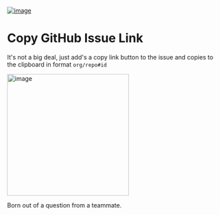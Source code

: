 [![image](https://storage.googleapis.com/web-dev-uploads/image/WlD8wC6g8khYWPJUsQceQkhXSlv1/tbyBjqi7Zu733AAKA5n4.png)](https://chromewebstore.google.com/detail/copy-github-issue-link/pgkghdnnkedojmkgflpoijeflbhldjfh?hl=en&authuser=0)

# Copy GitHub Issue Link

It's not a big deal, just add's a copy link button to the issue and copies to the clipboard in format `org/repo#id`

<img width="284" alt="image" src="https://github.com/timheuer/repolink/assets/4821/9ed1b557-013c-4e67-b120-cd66915f7adf">

Born out of a question from a teammate.
